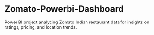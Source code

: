# Zomato-Powerbi-Dashboard
Power BI project analyzing Zomato Indian restaurant data for insights on ratings, pricing, and location trends.
